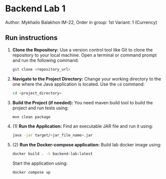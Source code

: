 # Backend Lab 1
Author: Mykhailo Balakhon IM-22, Order in group: 1st
Variant: 1 (Currency)

## Run instructions

1. **Clone the Repository:**
   Use a version control tool like Git to clone the repository to your local machine. Open a terminal or command prompt and run the following command:
   ```bash
   git clone <repository_url>
   ```

2. **Navigate to the Project Directory:**
   Change your working directory to the one where the Java application is located. Use the `cd` command:
   ```bash
   cd <project_directory>
   ```

3. **Build the Project (if needed):**
   You need maven build tool to build the project and run tests using:
   ```bash
   mvn clean package
   ```

4. (1) **Run the Application:**
   Find an executable JAR file and run it using:
   ```bash
   java -jar target/<jar_file_name>.jar
   ```
4. (2) **Run the Docker-compose application:**
   Build lab docker image using:
   ```bash
   docker build . -t backend-lab:latest
   ```
   Start the application using:
   ```bash
   docker compose up
   ```
